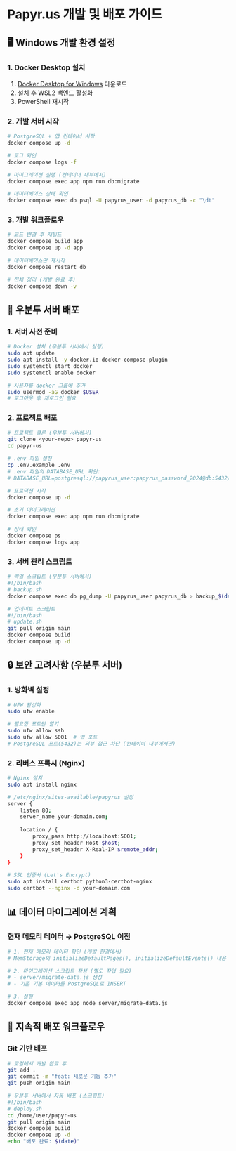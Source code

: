 # Papyr.us 개발 및 배포 가이드

## 🖥️ Windows 개발 환경 설정

### 1. Docker Desktop 설치
1. [Docker Desktop for Windows](https://www.docker.com/products/docker-desktop/) 다운로드
2. 설치 후 WSL2 백엔드 활성화
3. PowerShell 재시작

### 2. 개발 서버 시작
```bash
# PostgreSQL + 앱 컨테이너 시작
docker compose up -d

# 로그 확인
docker compose logs -f

# 마이그레이션 실행 (컨테이너 내부에서)
docker compose exec app npm run db:migrate

# 데이터베이스 상태 확인
docker compose exec db psql -U papyrus_user -d papyrus_db -c "\dt"
```

### 3. 개발 워크플로우
```bash
# 코드 변경 후 재빌드
docker compose build app
docker compose up -d app

# 데이터베이스만 재시작
docker compose restart db

# 전체 정리 (개발 완료 후)
docker compose down -v
```

## 🐧 우분투 서버 배포

### 1. 서버 사전 준비
```bash
# Docker 설치 (우분투 서버에서 실행)
sudo apt update
sudo apt install -y docker.io docker-compose-plugin
sudo systemctl start docker
sudo systemctl enable docker

# 사용자를 docker 그룹에 추가
sudo usermod -aG docker $USER
# 로그아웃 후 재로그인 필요
```

### 2. 프로젝트 배포
```bash
# 프로젝트 클론 (우분투 서버에서)
git clone <your-repo> papyr-us
cd papyr-us

# .env 파일 설정
cp .env.example .env
# .env 파일의 DATABASE_URL 확인:
# DATABASE_URL=postgresql://papyrus_user:papyrus_password_2024@db:5432/papyrus_db

# 프로덕션 시작
docker compose up -d

# 초기 마이그레이션
docker compose exec app npm run db:migrate

# 상태 확인
docker compose ps
docker compose logs app
```

### 3. 서버 관리 스크립트
```bash
# 백업 스크립트 (우분투 서버에서)
#!/bin/bash
# backup.sh
docker compose exec db pg_dump -U papyrus_user papyrus_db > backup_$(date +%Y%m%d_%H%M%S).sql

# 업데이트 스크립트
#!/bin/bash
# update.sh
git pull origin main
docker compose build
docker compose up -d
```

## 🔒 보안 고려사항 (우분투 서버)

### 1. 방화벽 설정
```bash
# UFW 활성화
sudo ufw enable

# 필요한 포트만 열기
sudo ufw allow ssh
sudo ufw allow 5001  # 앱 포트
# PostgreSQL 포트(5432)는 외부 접근 차단 (컨테이너 내부에서만)
```

### 2. 리버스 프록시 (Nginx)
```bash
# Nginx 설치
sudo apt install nginx

# /etc/nginx/sites-available/papyrus 설정
server {
    listen 80;
    server_name your-domain.com;
    
    location / {
        proxy_pass http://localhost:5001;
        proxy_set_header Host $host;
        proxy_set_header X-Real-IP $remote_addr;
    }
}

# SSL 인증서 (Let's Encrypt)
sudo apt install certbot python3-certbot-nginx
sudo certbot --nginx -d your-domain.com
```

## 📊 데이터 마이그레이션 계획

### 현재 메모리 데이터 → PostgreSQL 이전
```bash
# 1. 현재 메모리 데이터 확인 (개발 환경에서)
# MemStorage의 initializeDefaultPages(), initializeDefaultEvents() 내용 확인

# 2. 마이그레이션 스크립트 작성 (별도 작업 필요)
# - server/migrate-data.js 생성
# - 기존 기본 데이터를 PostgreSQL로 INSERT

# 3. 실행
docker compose exec app node server/migrate-data.js
```

## 🔄 지속적 배포 워크플로우

### Git 기반 배포
```bash
# 로컬에서 개발 완료 후
git add .
git commit -m "feat: 새로운 기능 추가"
git push origin main

# 우분투 서버에서 자동 배포 (스크립트)
#!/bin/bash
# deploy.sh
cd /home/user/papyr-us
git pull origin main
docker compose build
docker compose up -d
echo "배포 완료: $(date)"
``` 